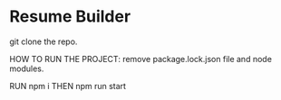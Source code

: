 # Resume Builder

git clone the repo.

HOW TO RUN THE PROJECT: 
remove package.lock.json file and node modules.

RUN 
npm i 
THEN 
npm run start 
